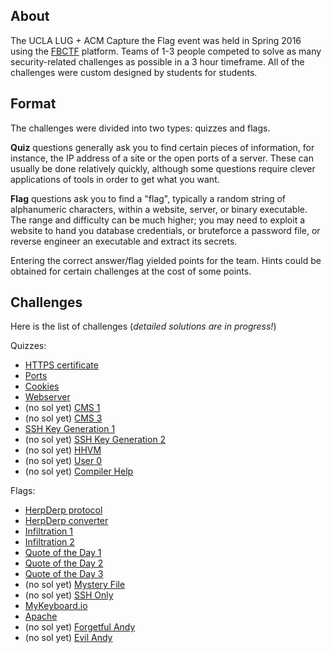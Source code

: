 ## About

The UCLA LUG + ACM Capture the Flag event was held in Spring 2016 using the
[FBCTF](https://github.com/facebook/fbctf) platform. Teams of 1-3 people
competed to solve as many security-related challenges as possible in a 3 hour
timeframe. All of the challenges were custom designed by students for students.

## Format

The challenges were divided into two types: quizzes and flags.

__Quiz__ questions generally ask you to find certain pieces of information, for
instance, the IP address of a site or the open ports of a server. These can
usually be done relatively quickly, although some questions require clever
applications of tools in order to get what you want.

__Flag__ questions ask you to find a "flag", typically a random string of
alphanumeric characters, within a website, server, or binary executable. The
range and difficulty can be much higher; you may need to exploit a website to
hand you database credentials, or bruteforce a password file, or reverse
engineer an executable and extract its secrets.

Entering the correct answer/flag yielded points for the team. Hints could be
obtained for certain challenges at the cost of some points.

## Challenges

Here is the list of challenges (_detailed solutions are in progress!_)

Quizzes:
* [HTTPS certificate](quizzes/https-certificate/)
* [Ports](quizzes/ports/)
* [Cookies](quizzes/cookies/)
* [Webserver](quizzes/webserver/)
* (no sol yet) [CMS 1](quizzes/cms-1/)
* (no sol yet) [CMS 3](quizzes/cms-3/)
* [SSH Key Generation 1](quizzes/ssh-key-generation-1/)
* (no sol yet) [SSH Key Generation 2](quizzes/ssh-key-generation-2/)
* (no sol yet) [HHVM](quizzes/hhvm/)
* (no sol yet) [User 0](quizzes/user-0/)
* (no sol yet) [Compiler Help](quizzes/compiler-help/)

Flags:
* [HerpDerp protocol](flags/herpderp-protocol/)
* [HerpDerp converter](flags/herpderp-converter/)
* [Infiltration 1](flags/infiltration-1/)
* [Infiltration 2](flags/infiltration-2/)
* [Quote of the Day 1](flags/quote-of-the-day-1/)
* [Quote of the Day 2](flags/quote-of-the-day-2/)
* [Quote of the Day 3](flags/quote-of-the-day-3/)
* (no sol yet) [Mystery File](flags/mystery-file/)
* (no sol yet) [SSH Only](flags/ssh-only/)
* [MyKeyboard.io](flags/mykeyboard-io/)
* [Apache](flags/apache/)
* (no sol yet) [Forgetful Andy](flags/forgetful-andy/)
* (no sol yet) [Evil Andy](flags/evil-andy/)
